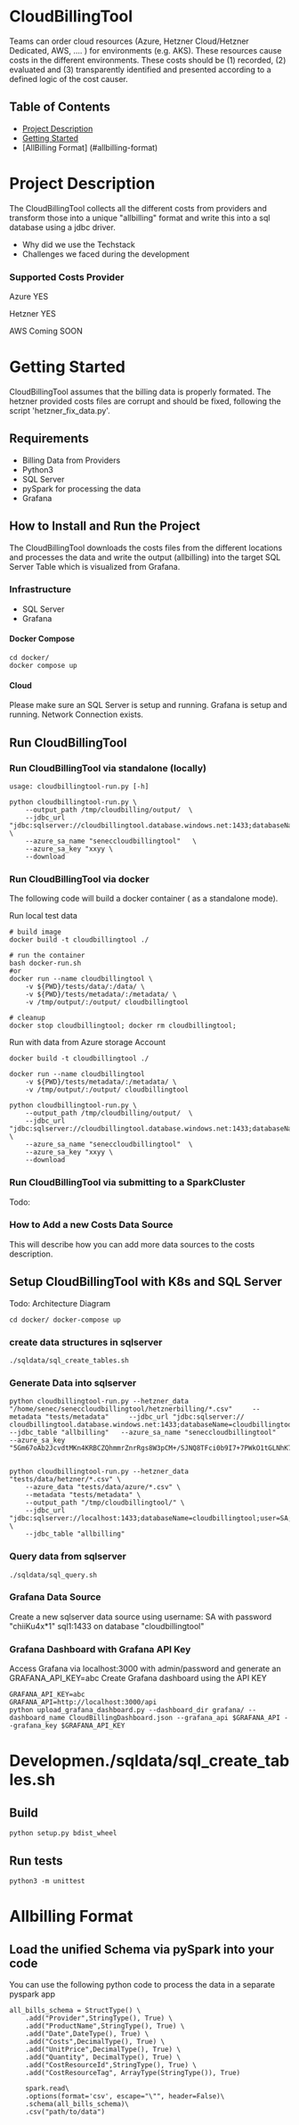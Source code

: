 # CloudBillingTool

Teams can order cloud resources (Azure, Hetzner Cloud/Hetzner Dedicated, AWS, .... ) for environments (e.g. AKS). 
These resources cause costs in the different environments. These costs should be (1) recorded, (2) evaluated and (3) 
transparently identified and presented according to a defined logic of the cost causer.

## Table of Contents

- [Project Description](#project-description)
- [Getting Started](#getting-started)
- [AllBilling Format] (#allbilling-format)

# Project Description

The CloudBillingTool collects all the different costs from providers and transform those into a unique
"allbilling" format and write this into a sql database using a jdbc driver.  

- Why did we use the Techstack
- Challenges we faced during the development

### Supported Costs Provider

Azure YES

Hetzner YES

AWS Coming SOON


# Getting Started

CloudBillingTool assumes that the billing data is properly formated. The hetzner provided costs files are corrupt and 
should be fixed, following the script 'hetzner_fix_data.py'. 

## Requirements

- Billing Data from Providers
- Python3
- SQL Server
- pySpark for processing the data
- Grafana

## How to Install and Run the Project

The CloudBillingTool downloads the costs files from the different locations and processes the data and write the output
(allbilling) into the target SQL Server Table which is visualized from Grafana.

### Infrastructure

- SQL Server
- Grafana

#### Docker Compose

```
cd docker/
docker compose up
```

#### Cloud

Please make sure an SQL Server is setup and running. Grafana is setup and running. Network Connection exists.

## Run CloudBillingTool 

### Run CloudBillingTool via standalone (locally)
```
usage: cloudbillingtool-run.py [-h] 

python cloudbillingtool-run.py \
    --output_path /tmp/cloudbilling/output/  \
    --jdbc_url "jdbc:sqlserver://cloudbillingtool.database.windows.net:1433;databaseName=cloudbillingtooldb;user=admin;password=pw123;trustServerCertificate=true;encrypt=false;"  \
    --azure_sa_name "seneccloudbillingtool"   \
    --azure_sa_key "xxyy \
    --download

```
### Run CloudBillingTool via docker
The following code will build a docker container ( as a standalone mode). 

Run local test data
```
# build image
docker build -t cloudbillingtool ./

# run the container
bash docker-run.sh
#or
docker run --name cloudbillingtool \
    -v ${PWD}/tests/data/:/data/ \
    -v ${PWD}/tests/metadata/:/metadata/ \
    -v /tmp/output/:/output/ cloudbillingtool

# cleanup
docker stop cloudbillingtool; docker rm cloudbillingtool;  
```

Run with data from Azure storage Account
```
docker build -t cloudbillingtool ./

docker run --name cloudbillingtool
    -v ${PWD}/tests/metadata/:/metadata/ \
    -v /tmp/output/:/output/ cloudbillingtool

python cloudbillingtool-run.py \
    --output_path /tmp/cloudbilling/output/  \
    --jdbc_url "jdbc:sqlserver://cloudbillingtool.database.windows.net:1433;databaseName=cloudbillingtooldb;user=admin;password=pw123;trustServerCertificate=true;encrypt=false;"  \
    --azure_sa_name "seneccloudbillingtool"  \
    --azure_sa_key "xxyy \
    --download
```

### Run CloudBillingTool via submitting to a SparkCluster

Todo:

### How to Add a new Costs Data Source

This will describe how you can add more data sources to the costs description.

## Setup CloudBillingTool with K8s and SQL Server

Todo: Architecture Diagram

``
cd docker/
docker-compose up
``

### create data structures in sqlserver
``
./sqldata/sql_create_tables.sh
``

### Generate Data into sqlserver
```
python cloudbillingtool-run.py --hetzner_data "/home/senec/seneccloudbillingtool/hetznerbilling/*.csv"     --metadata "tests/metadata"     --jdbc_url "jdbc:sqlserver:// cloudbillingtool.database.windows.net:1433;databaseName=cloudbillingtool;user=cloudbillingtool_admin;password=WooQuuWaer7o;trustServerCertificate=true;encrypt=false;"     --jdbc_table "allbilling"   --azure_sa_name "seneccloudbillingtool"   --azure_sa_key "5Gm67oAb2JcvdtMKn4KRBCZQhmmrZnrRgs8W3pCM+/SJNQ8TFci0b9I7+7PWkO1tGLNhK7wDmbxf+AStFWm2RA=="


python cloudbillingtool-run.py --hetzner_data "tests/data/hetzner/*.csv" \
    --azure_data "tests/data/azure/*.csv" \
    --metadata "tests/metadata" \
    --output_path "/tmp/cloudbillingtool/" \
    --jdbc_url "jdbc:sqlserver://localhost:1433;databaseName=cloudbillingtool;user=SA;password=chiiKu4x*1;trustServerCertificate=true;encrypt=false;" \
    --jdbc_table "allbilling"
```

### Query data from sqlserver
``
./sqldata/sql_query.sh
``

### Grafana Data Source

Create a new sqlserver data source using username: SA with password "chiiKu4x*1" sql1:1433 on database "cloudbillingtool"

### Grafana Dashboard with Grafana API Key
Access Grafana via localhost:3000 with admin/password and generate an GRAFANA_API_KEY=abc
Create Grafana dashboard using the API KEY
```
GRAFANA_API_KEY=abc
GRAFANA_API=http://localhost:3000/api
python upload_grafana_dashboard.py --dashboard_dir grafana/ --dashboard_name CloudBillingDashboard.json --grafana_api $GRAFANA_API --grafana_key $GRAFANA_API_KEY
```


# Developmen./sqldata/sql_create_tables.sh

## Build
```
python setup.py bdist_wheel
```

## Run tests
```
python3 -m unittest
```


# Allbilling Format



## Load the unified Schema via pySpark into your code

You can use the following python code to process the data in a separate pyspark app
```
all_bills_schema = StructType() \
    .add("Provider",StringType(), True) \
    .add("ProductName",StringType(), True) \
    .add("Date",DateType(), True) \
    .add("Costs",DecimalType(), True) \
    .add("UnitPrice",DecimalType(), True) \
    .add("Quantity", DecimalType(), True) \
    .add("CostResourceId",StringType(), True) \
    .add("CostResourceTag", ArrayType(StringType()), True)
  
    spark.read\
    .options(format='csv', escape="\"", header=False)\
    .schema(all_bills_schema)\
    .csv("path/to/data")
  ```
